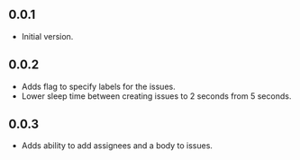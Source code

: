 ## 0.0.1

- Initial version.

## 0.0.2

- Adds flag to specify labels for the issues.
- Lower sleep time between creating issues to 2 seconds from 5 seconds.

## 0.0.3

- Adds ability to add assignees and a body to issues.
